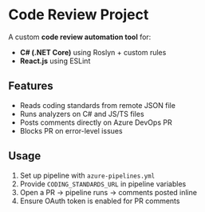 # Code Review Project

A custom **code review automation tool** for:

- **C# (.NET Core)** using Roslyn + custom rules
- **React.js** using ESLint

## Features

- Reads coding standards from remote JSON file
- Runs analyzers on C# and JS/TS files
- Posts comments directly on Azure DevOps PR
- Blocks PR on error-level issues

## Usage

1. Set up pipeline with `azure-pipelines.yml`
2. Provide `CODING_STANDARDS_URL` in pipeline variables
3. Open a PR → pipeline runs → comments posted inline
4. Ensure OAuth token is enabled for PR comments
